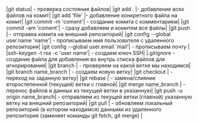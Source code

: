 |git status|		- проверка состояния файлов|
|git add . 		|- добавление всех файлов на комит|
|git add 'file'		|- добавление конкретного файла на комит|
|git commit -m 'coment'|  - создание комита с комментарием|
|git commit -am 'coment'| - сразу добавляем и комитем все файлы|
|git push |		- отправка комита на внешний репозиторий|
|git config --global user.name 'name'| - прописываем имя пользователя с удаленного репозитория|
|git config --global user.email 'mail'| - прописываем почту |
|ssh-keygen -t rsa -c 'user name'| - создаем ключ SSH|
|.gitignore 		- создание файла для добавления во внутрь списка файлов для игнорирования|
|git branch	|	- проверяем на какой ветке мы находимся|
|git branch name_branch |	- создаем новую ветку|
|git checkout |		- переход на заданную ветку|
|git rebase |		- замена/слияние второстепенной (текущей) ветки с главной|
|git merge name_branch |	- перенос файлов и данных из текущей ветки в указанную|
|git push -u origin name_branch| 	- отправляем из текущей ветки (главной) указанную ветку на внешний репозиторий|
|git pull |		- обновляем локальный репозиторий (в котором находимся) данными из удаленного репозитория (заменяет команды git fetch, git merge) |
